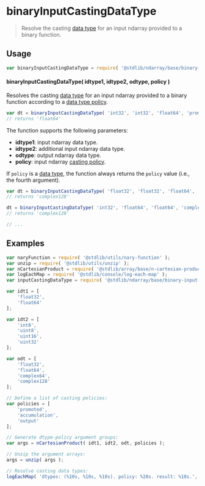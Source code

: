 <!--

@license Apache-2.0

Copyright (c) 2025 The Stdlib Authors.

Licensed under the Apache License, Version 2.0 (the "License");
you may not use this file except in compliance with the License.
You may obtain a copy of the License at

   http://www.apache.org/licenses/LICENSE-2.0

Unless required by applicable law or agreed to in writing, software
distributed under the License is distributed on an "AS IS" BASIS,
WITHOUT WARRANTIES OR CONDITIONS OF ANY KIND, either express or implied.
See the License for the specific language governing permissions and
limitations under the License.

-->

# binaryInputCastingDataType

> Resolve the casting [data type][@stdlib/ndarray/dtypes] for an input ndarray provided to a binary function.

<!-- Section to include introductory text. Make sure to keep an empty line after the intro `section` element and another before the `/section` close. -->

<section class="intro">

</section>

<!-- /.intro -->

<!-- Package usage documentation. -->

<section class="usage">

## Usage

<!-- eslint-disable id-length -->

```javascript
var binaryInputCastingDataType = require( '@stdlib/ndarray/base/binary-input-casting-dtype' );
```

#### binaryInputCastingDataType( idtype1, idtype2, odtype, policy )

Resolves the casting [data type][@stdlib/ndarray/dtypes] for an input ndarray provided to a binary function according to a [data type policy][@stdlib/ndarray/input-casting-policies].

<!-- eslint-disable id-length -->

```javascript
var dt = binaryInputCastingDataType( 'int32', 'int32', 'float64', 'promoted' );
// returns 'float64'
```

The function supports the following parameters:

-   **idtype1**: input ndarray data type.
-   **idtype2**: additional input ndarray data type.
-   **odtype**: output ndarray data type.
-   **policy**: input ndarray [casting policy][@stdlib/ndarray/input-casting-policies].

If `policy` is a [data type][@stdlib/ndarray/dtypes], the function always returns the `policy` value (i.e., the fourth argument).

<!-- eslint-disable id-length -->

```javascript
var dt = binaryInputCastingDataType( 'float32', 'float32', 'float64', 'complex128' );
// returns 'complex128'

dt = binaryInputCastingDataType( 'int32', 'float64', 'float64', 'complex128' );
// returns 'complex128'

// ...
```

</section>

<!-- /.usage -->

<!-- Package usage notes. Make sure to keep an empty line after the `section` element and another before the `/section` close. -->

<section class="notes">

</section>

<!-- /.notes -->

<!-- Package usage examples. -->

<section class="examples">

## Examples

<!-- eslint no-undef: "error" -->

```javascript
var naryFunction = require( '@stdlib/utils/nary-function' );
var unzip = require( '@stdlib/utils/unzip' );
var nCartesianProduct = require( '@stdlib/array/base/n-cartesian-product' );
var logEachMap = require( '@stdlib/console/log-each-map' );
var inputCastingDataType = require( '@stdlib/ndarray/base/binary-input-casting-dtype' );

var idt1 = [
    'float32',
    'float64'
];

var idt2 = [
    'int8',
    'uint8',
    'uint16',
    'uint32'
];

var odt = [
    'float32',
    'float64',
    'complex64',
    'complex128'
];

// Define a list of casting policies:
var policies = [
    'promoted',
    'accumulation',
    'output'
];

// Generate dtype-policy argument groups:
var args = nCartesianProduct( idt1, idt2, odt, policies );

// Unzip the argument arrays:
args = unzip( args );

// Resolve casting data types:
logEachMap( 'dtypes: (%10s, %10s, %10s). policy: %20s. result: %10s.', args[ 0 ], args[ 1 ], args[ 2 ], args[ 3 ], naryFunction( inputCastingDataType, 4 ) );
```

</section>

<!-- /.examples -->

<!-- Section to include cited references. If references are included, add a horizontal rule *before* the section. Make sure to keep an empty line after the `section` element and another before the `/section` close. -->

<section class="references">

</section>

<!-- /.references -->

<!-- Section for related `stdlib` packages. Do not manually edit this section, as it is automatically populated. -->

<section class="related">

</section>

<!-- /.related -->

<!-- Section for all links. Make sure to keep an empty line after the `section` element and another before the `/section` close. -->

<section class="links">

[@stdlib/ndarray/dtypes]: https://github.com/stdlib-js/ndarray/tree/main/dtypes

[@stdlib/ndarray/input-casting-policies]: https://github.com/stdlib-js/ndarray/tree/main/input-casting-policies

</section>

<!-- /.links -->
